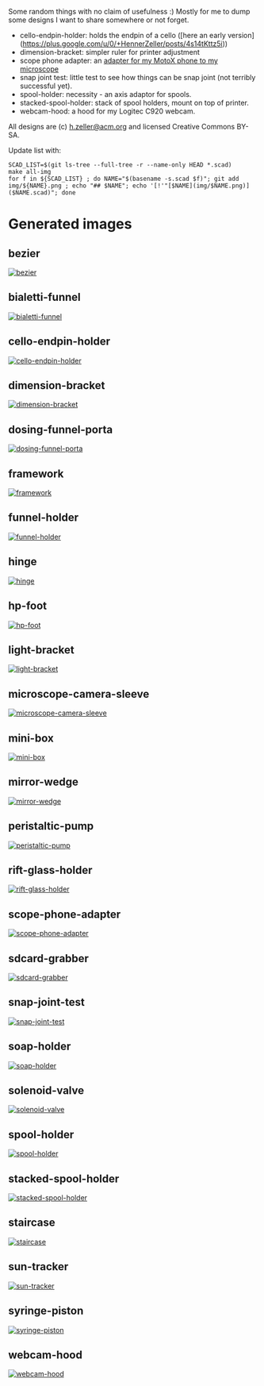 Some random things with no claim of usefulness :) Mostly for me to dump
some designs I want to share somewhere or not forget.

   - cello-endpin-holder: holds the endpin of a cello ([here an early version] (https://plus.google.com/u/0/+HennerZeller/posts/4s14tKttz5i))
   - dimension-bracket: simpler ruler for printer adjustment
   - scope phone adapter: an [adapter for my MotoX phone to my microscope](https://plus.google.com/u/0/+HennerZeller/posts/9eWFhvYqgtb)
   - snap joint test: little test to see how things can be snap joint (not
     terribly successful yet).
   - spool-holder: necessity - an axis adaptor for spools.
   - stacked-spool-holder: stack of spool holders, mount on top of printer.
   - webcam-hood: a hood for my Logitec C920 webcam.

All designs are (c) h.zeller@acm.org and licensed Creative Commons BY-SA.

Update list with:

```
SCAD_LIST=$(git ls-tree --full-tree -r --name-only HEAD *.scad)
make all-img
for f in ${SCAD_LIST} ; do NAME="$(basename -s.scad $f)"; git add img/${NAME}.png ; echo "## $NAME"; echo '[!'"[$NAME](img/$NAME.png)]($NAME.scad)"; done
```

# Generated images
## bezier
[![bezier](img/bezier.png)](bezier.scad)
## bialetti-funnel
[![bialetti-funnel](img/bialetti-funnel.png)](bialetti-funnel.scad)
## cello-endpin-holder
[![cello-endpin-holder](img/cello-endpin-holder.png)](cello-endpin-holder.scad)
## dimension-bracket
[![dimension-bracket](img/dimension-bracket.png)](dimension-bracket.scad)
## dosing-funnel-porta
[![dosing-funnel-porta](img/dosing-funnel-porta.png)](dosing-funnel-porta.scad)
## framework
[![framework](img/framework.png)](framework.scad)
## funnel-holder
[![funnel-holder](img/funnel-holder.png)](funnel-holder.scad)
## hinge
[![hinge](img/hinge.png)](hinge.scad)
## hp-foot
[![hp-foot](img/hp-foot.png)](hp-foot.scad)
## light-bracket
[![light-bracket](img/light-bracket.png)](light-bracket.scad)
## microscope-camera-sleeve
[![microscope-camera-sleeve](img/microscope-camera-sleeve.png)](microscope-camera-sleeve.scad)
## mini-box
[![mini-box](img/mini-box.png)](mini-box.scad)
## mirror-wedge
[![mirror-wedge](img/mirror-wedge.png)](mirror-wedge.scad)
## peristaltic-pump
[![peristaltic-pump](img/peristaltic-pump.png)](peristaltic-pump.scad)
## rift-glass-holder
[![rift-glass-holder](img/rift-glass-holder.png)](rift-glass-holder.scad)
## scope-phone-adapter
[![scope-phone-adapter](img/scope-phone-adapter.png)](scope-phone-adapter.scad)
## sdcard-grabber
[![sdcard-grabber](img/sdcard-grabber.png)](sdcard-grabber.scad)
## snap-joint-test
[![snap-joint-test](img/snap-joint-test.png)](snap-joint-test.scad)
## soap-holder
[![soap-holder](img/soap-holder.png)](soap-holder.scad)
## solenoid-valve
[![solenoid-valve](img/solenoid-valve.png)](solenoid-valve.scad)
## spool-holder
[![spool-holder](img/spool-holder.png)](spool-holder.scad)
## stacked-spool-holder
[![stacked-spool-holder](img/stacked-spool-holder.png)](stacked-spool-holder.scad)
## staircase
[![staircase](img/staircase.png)](staircase.scad)
## sun-tracker
[![sun-tracker](img/sun-tracker.png)](sun-tracker.scad)
## syringe-piston
[![syringe-piston](img/syringe-piston.png)](syringe-piston.scad)
## webcam-hood
[![webcam-hood](img/webcam-hood.png)](webcam-hood.scad)
